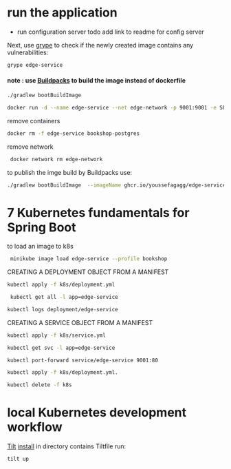 # run the application

* run configuration server todo add link to readme for config server

Next, use [grype](https://github.com/anchore/grype) to check if the newly created image contains any vulnerabilities:

 ```bash
grype edge-service
```

#### note : use [Buildpacks](https://buildpacks.io) to build the image instead of dockerfile

```bash
./gradlew bootBuildImage
```

```bash
docker run -d --name edge-service --net edge-network -p 9001:9001 -e SPRING_DATASOURCE_URL=jdbc:postgresql://bookshop-postgres:5432/bookshop_edge -e SPRING_PROFILES_ACTIVE=testdata edge-service
```

remove containers

```bash
docker rm -f edge-service bookshop-postgres
```

remove network

```bash
 docker network rm edge-network
```

to publish the imge build by Buildpacks use:

```bash
./gradlew bootBuildImage  --imageName ghcr.io/youssefagagg/edge-service   --publishImage  -PregistryUrl=ghcr.io -PregistryUsername=youssefagagg  -PregistryToken=<your_github_token>
```

# 7 Kubernetes fundamentals for Spring Boot

to load an image to k8s

```bash
 minikube image load edge-service --profile bookshop
```

CREATING A DEPLOYMENT OBJECT FROM A MANIFEST

```bash
kubectl apply -f k8s/deployment.yml
```

```bash
 kubectl get all -l app=edge-service
```

```bash
kubectl logs deployment/edge-service
```

CREATING A SERVICE OBJECT FROM A MANIFEST

```bash
kubectl apply -f k8s/service.yml
```

```bash
kubectl get svc -l app=edge-service
```

```bash
kubectl port-forward service/edge-service 9001:80
```

```bash
kubectl apply -f k8s/deployment.yml.
```

```bash
kubectl delete -f k8s
```

# local Kubernetes development workflow

[Tilt](https://tilt.dev)
[install](https://docs.tilt.dev/install.html)
in directory contains Tiltfile run:

```bash
tilt up
```